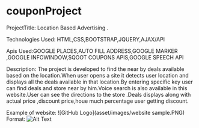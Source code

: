 # couponProject

ProjectTitle: Location Based Advertising .

Technologies Used: HTML,CSS,BOOTSTRAP,JQUERY,AJAX/API

Apis Used:GOOGLE PLACES,AUTO FILL ADDRESS,GOOGLE MARKER ,GOOGLE INFOWINDOW,SQOOT COUPONS APIS,GOOGLE SPEECH API

Description: The project is developed to find the near by deals available  based on the location.When user opens a site it detects user location and displays all the deals available in that location.By entering specific key user can find deals and store near by him.Voice search is also available in this website.User can see the directions to the store .Deals displays along with actual price ,discount price,houe much percentage user getting discount.

Example of website: 
![GitHub Logo](asset/images/website sample.PNG)
Format: ![Alt Text](url)
